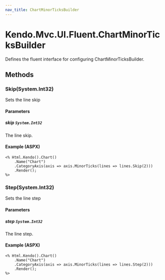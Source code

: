 ```yaml
---
nav_title: ChartMinorTicksBuilder
---
```


# Kendo.Mvc.UI.Fluent.ChartMinorTicksBuilder
Defines the fluent interface for configuring ChartMinorTicksBuilder.




## Methods


### Skip(System.Int32)
Sets the line skip


#### Parameters

##### skip `System.Int32`
The line skip.




#### Example (ASPX)
    <% Html.Kendo().Chart()
        .Name("Chart")
        .CategoryAxis(axis => axis.MinorTicks(lines => lines.Skip(2)))
        .Render();
    %>


### Step(System.Int32)
Sets the line step


#### Parameters

##### step `System.Int32`
The line step.




#### Example (ASPX)
    <% Html.Kendo().Chart()
        .Name("Chart")
        .CategoryAxis(axis => axis.MinorTicks(lines => lines.Step(2)))
        .Render();
    %>



